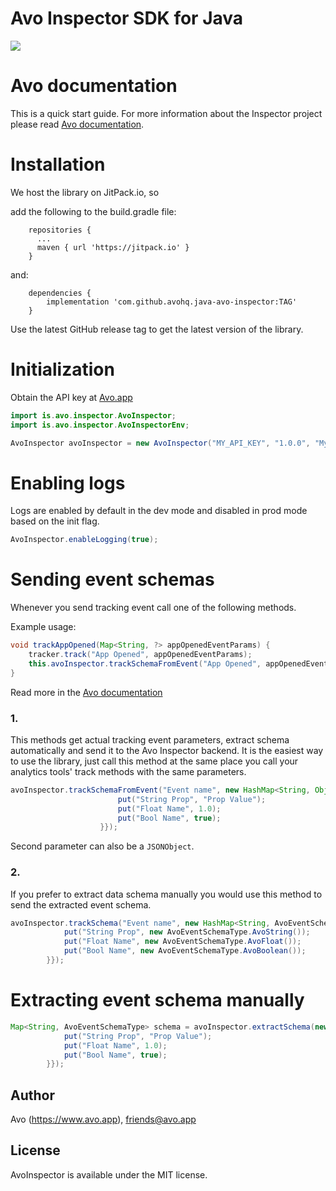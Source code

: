 # Avo Inspector SDK for Java

[![](https://jitpack.io/v/avohq/java-avo-inspector.svg)](https://jitpack.io/#avohq/java-avo-inspector)

# Avo documentation

This is a quick start guide.
For more information about the Inspector project please read [Avo documentation](https://www.avo.app/docs/implementation/inspector/sdk/java).

# Installation

We host the library on JitPack.io, so

add the following to the build.gradle file:

```
    repositories {
      ...
      maven { url 'https://jitpack.io' }
    }
```

and:

```
    dependencies {
        implementation 'com.github.avohq.java-avo-inspector:TAG'
    }
```

Use the latest GitHub release tag to get the latest version of the library.

# Initialization

Obtain the API key at [Avo.app](https://www.avo.app/welcome)

```java
import is.avo.inspector.AvoInspector;
import is.avo.inspector.AvoInspectorEnv;

AvoInspector avoInspector = new AvoInspector("MY_API_KEY", "1.0.0", "My App Name", AvoInspectorEnv.Dev);
```

# Enabling logs

Logs are enabled by default in the dev mode and disabled in prod mode based on the init flag.

```java
AvoInspector.enableLogging(true);
```

# Sending event schemas

Whenever you send tracking event call one of the following methods.

Example usage:

```java
void trackAppOpened(Map<String, ?> appOpenedEventParams) {
    tracker.track("App Opened", appOpenedEventParams);
    this.avoInspector.trackSchemaFromEvent("App Opened", appOpenedEventParams);
}
```

Read more in the [Avo documentation](https://www.avo.app/docs/implementation/devs-101#inspecting-events)

### 1.

This methods get actual tracking event parameters, extract schema automatically and send it to the Avo Inspector backend.
It is the easiest way to use the library, just call this method at the same place you call your analytics tools' track methods with the same parameters.

```java
avoInspector.trackSchemaFromEvent("Event name", new HashMap<String, Object>() {{
                        put("String Prop", "Prop Value");
                        put("Float Name", 1.0);
                        put("Bool Name", true);
                    }});
```
Second parameter can also be a `JSONObject`.

### 2.

If you prefer to extract data schema manually you would use this method to send the extracted event schema.

```java
avoInspector.trackSchema("Event name", new HashMap<String, AvoEventSchemaType>() {{
            put("String Prop", new AvoEventSchemaType.AvoString());
            put("Float Name", new AvoEventSchemaType.AvoFloat());
            put("Bool Name", new AvoEventSchemaType.AvoBoolean());
        }});
```

# Extracting event schema manually

```java
Map<String, AvoEventSchemaType> schema = avoInspector.extractSchema(new HashMap<String, Object>() {{
            put("String Prop", "Prop Value");
            put("Float Name", 1.0);
            put("Bool Name", true);
        }});
```

## Author

Avo (https://www.avo.app), friends@avo.app

## License

AvoInspector is available under the MIT license.
